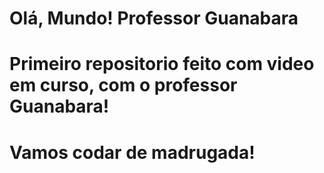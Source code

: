# Olá, Mundo! Professor Guanabara
# Primeiro repositorio feito com video em curso, com o professor Guanabara!
# Vamos codar de madrugada!